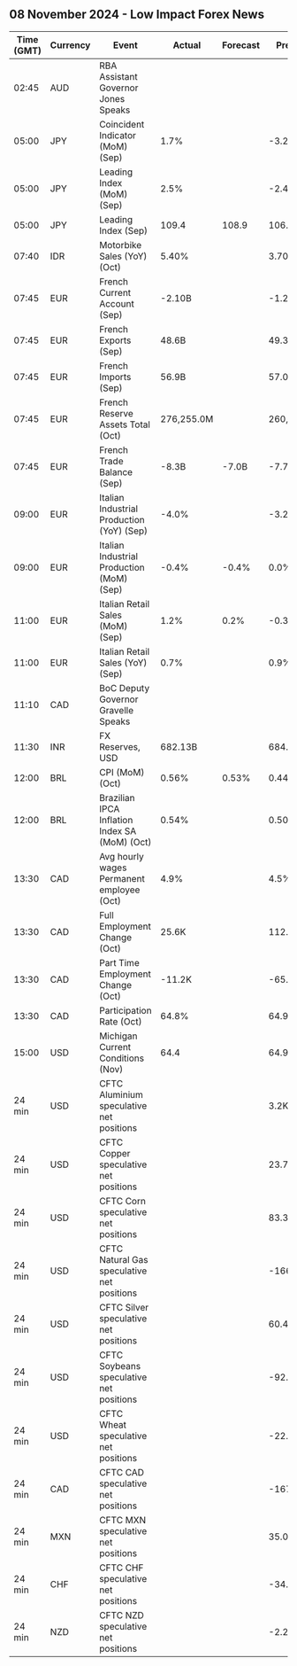 ## 08 November 2024 - Low Impact Forex News

| Time (GMT) | Currency | Event | Actual | Forecast | Previous |
|------|----------|-------|--------|----------|----------|
| 02:45 | AUD | RBA Assistant Governor Jones Speaks |  |  |  |
| 05:00 | JPY | Coincident Indicator (MoM) (Sep) | 1.7% |  | -3.2% |
| 05:00 | JPY | Leading Index (MoM) (Sep) | 2.5% |  | -2.4% |
| 05:00 | JPY | Leading Index (Sep) | 109.4 | 108.9 | 106.9 |
| 07:40 | IDR | Motorbike Sales (YoY) (Oct) | 5.40% |  | 3.70% |
| 07:45 | EUR | French Current Account (Sep) | -2.10B |  | -1.20B |
| 07:45 | EUR | French Exports (Sep) | 48.6B |  | 49.3B |
| 07:45 | EUR | French Imports (Sep) | 56.9B |  | 57.0B |
| 07:45 | EUR | French Reserve Assets Total (Oct) | 276,255.0M |  | 260,783.0M |
| 07:45 | EUR | French Trade Balance (Sep) | -8.3B | -7.0B | -7.7B |
| 09:00 | EUR | Italian Industrial Production (YoY) (Sep) | -4.0% |  | -3.2% |
| 09:00 | EUR | Italian Industrial Production (MoM) (Sep) | -0.4% | -0.4% | 0.0% |
| 11:00 | EUR | Italian Retail Sales (MoM) (Sep) | 1.2% | 0.2% | -0.3% |
| 11:00 | EUR | Italian Retail Sales (YoY) (Sep) | 0.7% |  | 0.9% |
| 11:10 | CAD | BoC Deputy Governor Gravelle Speaks |  |  |  |
| 11:30 | INR | FX Reserves, USD | 682.13B |  | 684.81B |
| 12:00 | BRL | CPI (MoM) (Oct) | 0.56% | 0.53% | 0.44% |
| 12:00 | BRL | Brazilian IPCA Inflation Index SA (MoM) (Oct) | 0.54% |  | 0.50% |
| 13:30 | CAD | Avg hourly wages Permanent employee (Oct) | 4.9% |  | 4.5% |
| 13:30 | CAD | Full Employment Change (Oct) | 25.6K |  | 112.0K |
| 13:30 | CAD | Part Time Employment Change (Oct) | -11.2K |  | -65.3K |
| 13:30 | CAD | Participation Rate (Oct) | 64.8% |  | 64.9% |
| 15:00 | USD | Michigan Current Conditions (Nov) | 64.4 |  | 64.9 |
| 24 min | USD | CFTC Aluminium speculative net positions |  |  | 3.2K |
| 24 min | USD | CFTC Copper speculative net positions |  |  | 23.7K |
| 24 min | USD | CFTC Corn speculative net positions |  |  | 83.3K |
| 24 min | USD | CFTC Natural Gas speculative net positions |  |  | -166.2K |
| 24 min | USD | CFTC Silver speculative net positions |  |  | 60.4K |
| 24 min | USD | CFTC Soybeans speculative net positions |  |  | -92.1K |
| 24 min | USD | CFTC Wheat speculative net positions |  |  | -22.9K |
| 24 min | CAD | CFTC CAD speculative net positions |  |  | -167.5K |
| 24 min | MXN | CFTC MXN speculative net positions |  |  | 35.0K |
| 24 min | CHF | CFTC CHF speculative net positions |  |  | -34.0K |
| 24 min | NZD | CFTC NZD speculative net positions |  |  | -2.2K |
